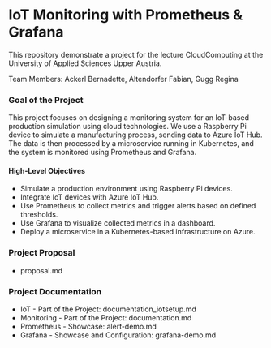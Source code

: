 # IoT Monitoring with Prometheus & Grafana
This repository demonstrate a project for the lecture CloudComputing at the University of Applied Sciences Upper Austria.  

Team Members: Ackerl Bernadette, Altendorfer Fabian, Gugg Regina
 
### Goal of the Project

This project focuses on designing a monitoring system for an IoT-based production simulation using cloud technologies. We use a Raspberry Pi device to simulate a manufacturing process, sending data to Azure IoT Hub. The data is then processed by a microservice running in Kubernetes, and the system is monitored using Prometheus and Grafana. 

#### High-Level Objectives

- Simulate a production environment using Raspberry Pi devices.
- Integrate IoT devices with Azure IoT Hub.
- Use Prometheus to collect metrics and trigger alerts based on defined thresholds.
- Use Grafana to visualize collected metrics in a dashboard.
- Deploy a microservice in a Kubernetes-based infrastructure on Azure.

### Project Proposal 
- proposal.md

### Project Documentation 
- IoT - Part of the Project: documentation_iotsetup.md
- Monitoring - Part of the Project: documentation.md
- Prometheus - Showcase: alert-demo.md
- Grafana - Showcase and Configuration: grafana-demo.md